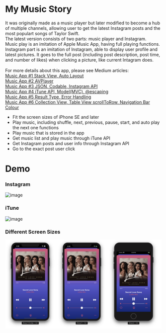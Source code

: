 # My Music Story
It was originally made as a music player but later modified to become a hub of multiple channels, allowing user to get the latest Instagram posts and the most populart songs of Taylor Swift.
<br>
The latest version consists of two parts: music player and Instagram.
<br>
Music play is an imitation of Apple Music App, having full playing functions. Instagram part is an imitation of Instagram, able to display user profile and latest pictures. It goes to the full post (including post description, post time, and number of likes) when clicking a picture, like current Intagram does.
<br>
<br>
For more details about this app, please see Medium articles:
<br>
[Music App #1 Stack View, Auto Layout](https://medium.com/%E5%BD%BC%E5%BE%97%E6%BD%98%E7%9A%84-swift-ios-app-%E9%96%8B%E7%99%BC%E6%95%99%E5%AE%A4/swift-%E7%B7%B4%E7%BF%92-music-app-1-stack-view-auto-layout-d6b5aa649a74)
<br>
[Music App #2 AVPlayer](https://medium.com/%E5%BD%BC%E5%BE%97%E6%BD%98%E7%9A%84-swift-ios-app-%E9%96%8B%E7%99%BC%E6%95%99%E5%AE%A4/swift-%E7%B7%B4%E7%BF%92-music-app-2-avplayer-fa6f6d37c94d)
<br>
[Music App #3 JSON, Codable, Instagram API](https://medium.com/%E5%BD%BC%E5%BE%97%E6%BD%98%E7%9A%84-swift-ios-app-%E9%96%8B%E7%99%BC%E6%95%99%E5%AE%A4/swift-%E7%B7%B4%E7%BF%92-music-app-3-json-codable-instagram-api-f5cba773e17c)
<br>
[Music App #4 iTune API, Model(MVC), @escaping](https://medium.com/%E5%BD%BC%E5%BE%97%E6%BD%98%E7%9A%84-swift-ios-app-%E9%96%8B%E7%99%BC%E6%95%99%E5%AE%A4/swift-%E7%B7%B4%E7%BF%92-music-app-4-itune-api-model-mvc-883b0a1a4427)
<br>
[Music App #5 Result Type, Error Handling](https://medium.com/%E5%BD%BC%E5%BE%97%E6%BD%98%E7%9A%84-swift-ios-app-%E9%96%8B%E7%99%BC%E6%95%99%E5%AE%A4/swift-%E7%B7%B4%E7%BF%92-music-app-5-result-type-error-handling-56a9597a5945)
<br>
[Music App #6 Collection View, Table View scrollToRow, Navigation Bar Colour](https://medium.com/%E5%BD%BC%E5%BE%97%E6%BD%98%E7%9A%84-swift-ios-app-%E9%96%8B%E7%99%BC%E6%95%99%E5%AE%A4/swift-%E7%B7%B4%E7%BF%92-music-app-6-collection-view-table-view-scrolltorow-4ea6e4c39850)

<ul>
<li>Fit the screen sizes of iPhone SE and later</li>
<li>Play music, including shuffle, next, previous, pause, start, and auto play the next one functions</li>
<li>Play music that is stored in the app</li>
<li>Get music list and play music through iTune API</li>
<li>Get Instagram posts and user info through Instagram API</li>
<li>Go to the exact post user click</li>
</ul>
<h1 class="code-line" data-line-start=0 data-line-end=1 ><a id="Demo_0"></a>Demo</h1>
<h3 class="code-line" data-line-start=1 data-line-end=2 ><a id="Instagram_1"></a>Instagram</h3>
<p class="has-line-data" data-line-start="2" data-line-end="3"><img src="DemoImages/MusicAppDemo-1.gif" alt="image"></p>
<h3 class="code-line" data-line-start=3 data-line-end=4 ><a id="iTune_3"></a>iTune</h3>
<p class="has-line-data" data-line-start="4" data-line-end="5"><img src="DemoImages/MusicAppDemo-3.gif" alt="image"></p>
<h3 class="code-line" data-line-start=5 data-line-end=6 ><a id="Different_Screen_Sizes_5"></a>Different Screen Sizes</h3>
<p class="has-line-data" data-line-start="6" data-line-end="7"><img src="DemoImages/MusicAppDemo-4.png" alt="image"></p>

